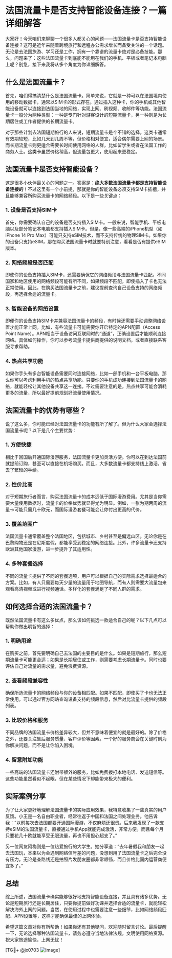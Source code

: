 # 法国流量卡是否支持智能设备连接？一篇详细解答

大家好！今天咱们来聊聊一个很多人都关心的问题——法国流量卡是否支持智能设备连接？这可是近年来随着跨境旅行和远程办公需求增长而备受关注的一个话题。无论是去法国旅游、学习还是工作，拥有一个靠谱的流量卡绝对是必备技能。那么，问题来了：这些法国流量卡到底能不能用在我们的手机、平板或者笔记本电脑上呢？别急，接下来我将从多个角度为你详细解答。

## 什么是法国流量卡？

首先，咱们得搞清楚什么是法国流量卡。简单来说，它就是一种可以在法国境内使用的移动数据卡，通常以SIM卡的形式存在。通过插入这种卡，你的手机或其他智能设备就可以连接到法国当地的网络，实现上网、刷视频、收邮件等功能。法国流量卡一般分为两种类型：一种是专门针对游客设计的短期流量卡，另一种则是为长期居住或工作者提供的长期流量卡。

对于那些计划去法国短期旅行的人来说，短期流量卡是个不错的选择。这类卡通常有效期较短，比如几天到几周不等，但价格相对便宜，适合偶尔需要上网的场景。而长期流量卡则更适合需要长时间使用网络的人群，比如留学生或者在法国工作的商务人士。这类卡虽然价格稍高，但流量包更大，使用起来更稳定。

## 法国流量卡是否支持智能设备？

这是很多小伙伴最关心的问题之一。答案是：**绝大多数法国流量卡都是支持智能设备连接的**！不过这里有一个小前提，那就是你的智能设备必须支持SIM卡插槽，并且能够兼容所购买流量卡的网络频段。以下是一些关键点：

### 1. **设备是否支持SIM卡**
   首先，你需要确认自己的设备是否支持插入SIM卡。一般来说，智能手机、平板电脑以及部分笔记本电脑都支持插入SIM卡。但是，像一些高端的iPhone机型（如iPhone 14 Pro Max）可能只支持eSIM技术，而不支持传统的物理SIM卡。如果你的设备只支持eSIM，那在购买法国流量卡时就要特别注意，看看是否有提供eSIM版本。

### 2. **网络频段是否匹配**
   即使你的设备支持插入SIM卡，还需要确保它的网络频段与法国流量卡匹配。不同国家和地区使用的网络频段可能有所不同，如果频段不匹配，即使插入了卡也无法正常使用。因此，在购买法国流量卡之前，建议提前查询自己设备支持的网络频段，再选择合适的流量卡。

### 3. **智能设备的网络设置**
   即便你的设备支持SIM卡并兼容法国流量卡的频段，有时候还需要手动调整网络设置才能正常上网。比如，有些流量卡可能需要你开启特定的APN配置（Access Point Name）。APN相当于设备访问互联网时的“通道”，正确设置后才能顺利连接网络。具体如何操作，你可以参考流量卡提供商提供的说明文档，或者直接联系客服寻求帮助。

### 4. **热点共享功能**
   如果你手头有多台智能设备需要同时连接网络，比如一部手机和一台平板电脑，那么你可以考虑利用手机的热点共享功能。只要你的手机成功连接到法国流量卡的网络，就能轻松让其他设备共享这一连接。不过需要注意的是，热点共享可能会消耗更多的流量，所以最好提前规划好流量使用情况。

## 法国流量卡的优势有哪些？

说了这么多，你可能已经对法国流量卡的功能有所了解了。但为什么大家会选择法国流量卡呢？以下是几个主要优势：

### 1. **方便快捷**
   相比于回国后开通国际漫游服务，法国流量卡更加灵活方便。你可以在到达法国前就提前订购，甚至可以直接在机场购买。而且，大多数流量卡都支持线上激活，省去了繁琐的手续。

### 2. **性价比高**
   对于短期旅行者而言，购买法国流量卡的成本远低于国际漫游费用。尤其是当你需要大量使用数据时，流量卡的价格优势就显得尤为明显。例如，一张为期两周的流量卡可能只需几十欧元，而国际漫游套餐可能会让你付出更高的代价。

### 3. **覆盖范围广**
   法国流量卡通常覆盖整个法国地区，包括城市、乡村甚至是偏远山区。无论你是在巴黎购物还是在尼斯度假，都能享受到稳定的网络连接。此外，许多流量卡还支持欧洲其他国家漫游，进一步提升了其适用性。

### 4. **多种套餐选择**
   不同的流量卡提供了不同的套餐选项，用户可以根据自己的实际需求选择最适合的方案。比如，有人只需要每天少量的流量用于地图导航，而有人则需要大流量包来观看高清视频或进行视频通话。多样化的套餐满足了不同人群的需求。

## 如何选择合适的法国流量卡？

既然法国流量卡有这么多优点，那么该如何挑选一款适合自己的呢？以下几点可以帮助你做出明智的选择：

### 1. **明确用途**
   在购买之前，首先要明确自己去法国的主要目的是什么。如果是短期旅行，那么短期流量卡可能更合适；如果是长期居住或工作，则需要考虑长期流量卡。同时也要评估自己对流量的需求量，避免浪费资源。

### 2. **查看频段兼容性**
   确保所选流量卡的网络频段与你的设备相匹配。如果不匹配，即使买了卡也无法正常使用。可以通过官方网站查询设备支持的频段信息，然后对比流量卡提供的频段列表。

### 3. **比较价格和服务**
   不同品牌的法国流量卡价格差异较大，但并不意味着便宜的就是最好的。除了价格之外，还要关注售后服务质量、客户评价等因素。一个好的服务商会在关键时刻为你解决问题，而不是让你陷入困境。

### 4. **留意附加功能**
   一些高端的法国流量卡还附带额外的服务，比如免费拨打本地电话、发送短信等。这些功能虽然看似不起眼，但在某些情况下却能带来极大的便利。

## 实际案例分享

为了让大家更好地理解法国流量卡的实际应用效果，我特意收集了一些真实的用户反馈。小王是一名自由职业者，经常往返于中国和法国之间处理业务。他告诉我：“以前每次去法国都要开通国际漫游，不仅麻烦还很贵。后来我发现了一款支持eSIM的法国流量卡，直接通过手机App就能完成激活，非常方便。而且每个月只要花几十欧就能享受无限流量，再也不用担心超支了。”

另一位网友阿梅则是一位热爱旅行的大学生。她分享道：“去年暑假我和朋友一起去法国玩，本来以为会遇到网络信号差的问题，没想到用了法国流量卡之后完全没有压力。无论是查路线还是拍照片发朋友圈都非常顺畅，而且价格比国内运营商便宜多了。”

## 总结

综上所述，法国流量卡确实能够很好地支持智能设备连接，并且具有诸多优势。无论是短期旅行还是长期居住，只要你提前做好功课并选择合适的流量卡，就能轻松解决海外上网的问题。当然，在使用过程中也需要注意一些细节，比如网络频段匹配、APN设置等，这样才能确保最佳的上网体验。

希望这篇文章对你有所帮助！如果你还有其他疑问，欢迎随时留言讨论。最后提醒一下，无论选择哪种法国流量卡，请务必遵守当地法律法规，文明使用网络资源。祝大家旅途愉快，上网无忧！

[TG💪+ @jx0703 ![Image](https://github.com/user-attachments/assets/dbca1d08-cadb-493c-b0ec-ad6f7a83f270)]
